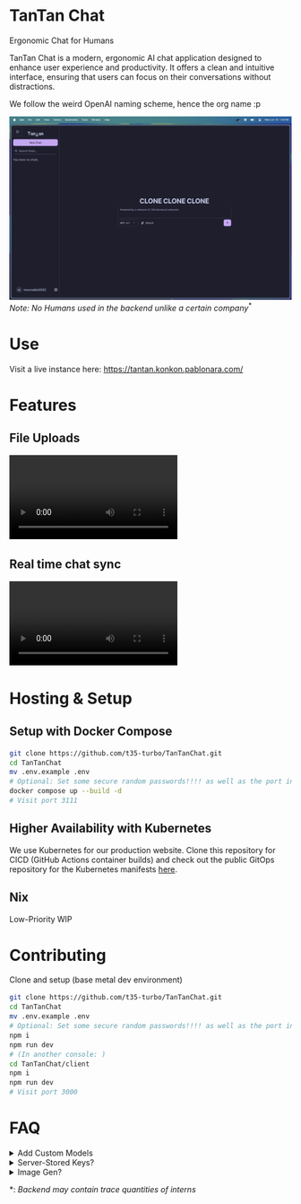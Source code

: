 # TanTan Chat
Ergonomic Chat for Humans

TanTan Chat is a modern, ergonomic AI chat application designed to enhance user experience and productivity. It offers a clean and intuitive interface, ensuring that users can focus on their conversations without distractions.

We follow the weird OpenAI naming scheme, hence the org name :p


![Screenshot](screenshot.png)
*Note: No Humans used in the backend unlike a certain company*<sup>\*</sup>


# Use
Visit a live instance here:
https://tantan.konkon.pablonara.com/

# Features
## File Uploads
![File Uploads](showcase_fileuploads.mov)

## Real time chat sync
![Real time chat sync](showcase_realtime-sync.mov)

# Hosting & Setup
## Setup with Docker Compose
```sh
git clone https://github.com/t35-turbo/TanTanChat.git
cd TanTanChat
mv .env.example .env
# Optional: Set some secure random passwords!!!! as well as the port in .env
docker compose up --build -d
# Visit port 3111
```

## Higher Availability with Kubernetes
We use Kubernetes for our production website.
Clone this repository for CICD (GitHub Actions container builds) and check out the public GitOps repository for the Kubernetes manifests [here](https://github.com/t35-turbo/TanTanChat-GitOps-Public).

## Nix
Low-Priority WIP

# Contributing
Clone and setup (base metal dev environment)
```sh
git clone https://github.com/t35-turbo/TanTanChat.git
cd TanTanChat
mv .env.example .env
# Optional: Set some secure random passwords!!!! as well as the port in .env
npm i
npm run dev
# (In another console: )
cd TanTanChat/client
npm i
npm run dev
# Visit port 3000
```

# FAQ
<details>
<summary>Add Custom Models</summary>
Custom models can currently be added in the ModelSelector Client component. In the future we will add them to user settings (synced across clients).
</details>

<details>
<summary>Server-Stored Keys?</summary>
We will add server-stored Keys with the introduction of an admin panel.
</details>

<details>
<summary>Image Gen?</summary>
No
</details>

\*: *Backend may contain trace quantities of interns*
